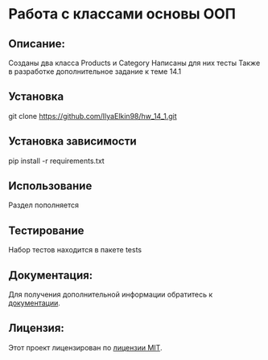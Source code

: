 # Работа с классами основы ООП

## Описание:
Созданы два класса  Products и  Category 
Написаны для них тесты
Также в разработке дополнительное задание к теме 14.1

## Установка 

git clone https://github.com/IlyaElkin98/hw_14_1.git

## Установка зависимости

pip install -r requirements.txt

## Использование 

Раздел пополняется

## Тестирование 

Набор тестов находится в пакете tests

## Документация:
Для получения дополнительной информации обратитесь к [документации](docs/README.md).

## Лицензия:

Этот проект лицензирован по [лицензии MIT](LICENSE).